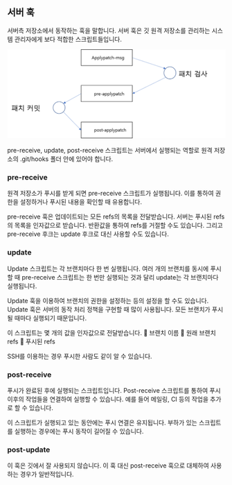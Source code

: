 
## 서버 훅
서버측 저장소에서 동작하는 훅을 말합니다. 서버 훅은 깃 원격 저장소를 관리하는 시스템 관리자에게 보다 적합한 스크립트들입니다.

![훅](./img/image003.png)   

pre-receive, update, post-receive 스크립트는 서버에서 실행되는 역할로 원격 저장소의 .git/hooks 폴더 안에 있어야 합니다.

### pre-receive
원격 저장소가 푸시를 받게 되면 pre-receive 스크립트가 실행됩니다. 이를 통하여 권한을 설정하거나 푸시된 내용을 확인할 때 유용합니다.

pre-receive 훅은 업데이트되는 모든 refs의 목록을 전달받습니다. 서버는 푸시된 refs의 목록을 인자값으로 받습니다. 반환값을 통하여 refs를 거절할 수도 있습니다. 그리고 pre-receive 후크는 update 후크로 대신 사용할 수도 있습니다.

### update
Update 스크립트는 각 브랜치마다 한 번 실행됩니다. 여러 개의 브랜치를 동시에 푸시할 때 pre-receive 스크립트는 한 번만 실행되는 것과 달리 update는 각 브랜치마다 실행됩니다.

Update 훅을 이용하여 브랜치의 권한을 설정하는 등의 설정을 할 수도 있습니다. Update 훅은 서버의 동작 처리 정책을 구현할 때 많이 사용됩니다. 모든 브랜치가 푸시될 때마다 실행되기 때문입니다.

이 스크립트는 몇 개의 값을 인자값으로 전달받습니다.
	브랜치 이름
	원래 브랜치 refs
	푸시된 refs

SSH를 이용하는 경우 푸시한 사람도 같이 알 수 있습니다.

### post-receive
푸시가 완료된 후에 실행되는 스크립트입니다. Post-receive 스크립트를 통하여 푸시 이후의 작업들을 연결하여 실행할 수 있습니다. 예를 들어 메일링, CI 등의 작업을 추가로 할 수 있습니다.

이 스크립트가 실행되고 있는 동안에는 푸시 연결은 유지됩니다. 부하가 있는 스크립트를 실행하는 경우에는 푸시 동작이 길어질 수 있습니다.

### post-update
이 훅은 깃에서 잘 사용되지 않습니다. 이 훅 대신 post-receive 훅으로 대체하여 사용하는 경우가 일반적입니다.
